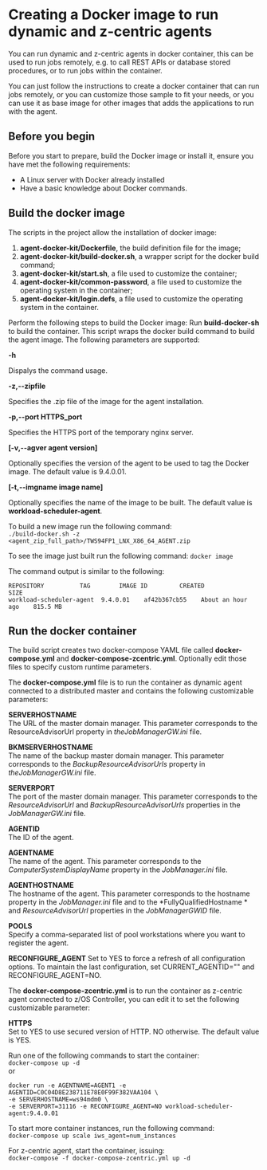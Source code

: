 # Creating a Docker image to run dynamic and z-centric agents

You can run dynamic and z-centric agents in docker container, this can be used to run jobs remotely, e.g. to call REST APIs or database stored procedures, or to run jobs within the container.

You can just follow the instructions to create a docker container that can run jobs remotely, or you can customize those sample to fit your needs, or you can use it as base image for other images that adds the applications to run with the agent.

## Before you begin
Before you start to prepare, build the Docker image or install it, ensure you have met the following requirements:
 - A Linux server with Docker already installed
 - Have a basic knowledge about Docker commands.

## Build the docker image
The scripts in the project allow the installation of docker image:
 1. **agent-docker-kit/Dockerfile**, the build definition file for the image;
 2. **agent-docker-kit/build-docker.sh**, a wrapper script for the  docker build  command;
 3. **agent-docker-kit/start.sh**, a file used to customize the container;
 4. **agent-docker-kit/common-password**, a file used to customize the operating system in the container;
 5. **agent-docker-kit/login.defs**, a file used to customize the operating system in the container.

Perform the following steps to build the Docker image:
Run **build-docker-sh** to build the container. This script wraps the docker build command to build the agent image. The following parameters are supported:

**-h**

Dispalys the command usage.

**-z,--zipfile**

Specifies the .zip file of the image for the agent installation. 

**-p,--port  HTTPS_port**

Specifies the HTTPS port of the temporary nginx server.

**\[-v,--agver  agent version\]**

Optionally specifies the version of the agent to be used to tag the Docker image. The default value is  9.4.0.01.

**\[-t,--imgname  image name\]**

Optionally specifies the name of the image to be built. The default value is  **workload-scheduler-agent**.

To build a new image run the following command:  
```./build-docker.sh -z <agent_zip_full_path>/TWS94FP1_LNX_X86_64_AGENT.zip```

To see the image just built run the following command:
```docker image```  

The command output is similar to the following:  
```
REPOSITORY          TAG        IMAGE ID         CREATED            SIZE
workload-scheduler-agent  9.4.0.01    af42b367cb55    About an hour ago    815.5 MB
```

## Run the docker container 
The build script creates two docker-compose YAML file called **docker-compose.yml** and **docker-compose-zcentric.yml**. Optionally edit those files to specify custom runtime parameters.

The **docker-compose.yml** file is to run the container as dynamic agent connected to a distributed master and contains the following customizable parameters:

**SERVERHOSTNAME**  
The URL of the  master domain manager. This parameter corresponds to the  ResourceAdvisorUrl  property in *theJobManagerGW.ini*  file.

**BKMSERVERHOSTNAME**  
The name of the  backup master domain manager. This parameter corresponds to the  *BackupResourceAdvisorUrls*  property in *theJobManagerGW.ini*  file.

**SERVERPORT**  
The port of the  master domain manager. This parameter corresponds to the  *ResourceAdvisorUrl*  and  *BackupResourceAdvisorUrls* properties in the *JobManagerGW.ini* file.

**AGENTID**  
The ID of the agent.

**AGENTNAME**  
The name of the agent. This parameter corresponds to the  *ComputerSystemDisplayName*  property in the *JobManager.ini*  file.

**AGENTHOSTNAME**  
The hostname of the agent. This parameter corresponds to the  hostname  property in the *JobManager.ini*  file and to the  *FullyQualifiedHostname * and *ResourceAdvisorUrl*  properties in the  *JobManagerGWID*  file.

**POOLS**  
Specify a comma-separated list of pool workstations where you want to register the agent.

**RECONFIGURE\_AGENT**
Set to  YES  to force a refresh of all configuration options. To maintain the last configuration, set CURRENT\_AGENTID="" and RECONFIGURE\_AGENT=NO.  

The **docker-compose-zcentric.yml** is to run the container as z-centric agent connected to z/OS Controller, you can edit it to set the following customizable parameter:

**HTTPS**  
Set to YES to use secured version of HTTP. NO otherwise. The default value is YES.


Run one of the following commands to start the container:  
 ```docker-compose up -d```  
 or  
 ```
 docker run -e AGENTNAME=AGENT1 -e AGENTID=C0C04D8E238711E78E0F99F382VAA104 \
 -e SERVERHOSTNAME=ws94mdm0 \
 -e SERVERPORT=31116 -e RECONFIGURE_AGENT=NO workload-scheduler-agent:9.4.0.01
 ```
 To start more container instances, run the following command:  
 ```docker-compose up scale iws_agent=num_instances```  

 For z-centric agent, start the container, issuing:  
 ```docker-compose -f docker-compose-zcentric.yml up -d```  
  
